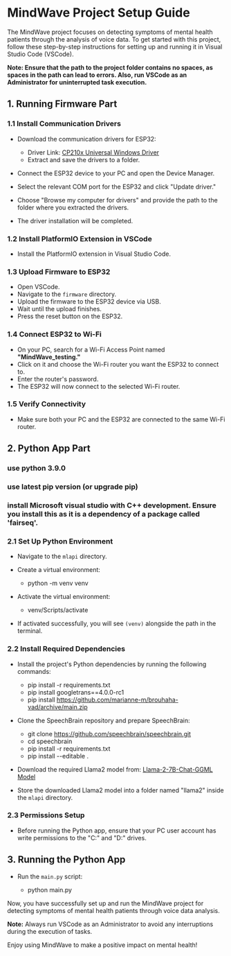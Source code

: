 # MindWave Project Setup Guide

The MindWave project focuses on detecting symptoms of mental health patients through the analysis of voice data. To get started with this project, follow these step-by-step instructions for setting up and running it in Visual Studio Code (VSCode).

**Note: Ensure that the path to the project folder contains no spaces, as spaces in the path can lead to errors. Also, run VSCode as an Administrator for uninterrupted task execution.**

## 1. Running Firmware Part

### 1.1 Install Communication Drivers

- Download the communication drivers for ESP32:
  - Driver Link: [CP210x Universal Windows Driver](https://www.silabs.com/documents/public/software/CP210x_Universal_Windows_Driver.zip)
  - Extract and save the drivers to a folder.

- Connect the ESP32 device to your PC and open the Device Manager.
- Select the relevant COM port for the ESP32 and click "Update driver."
- Choose "Browse my computer for drivers" and provide the path to the folder where you extracted the drivers.
- The driver installation will be completed.

### 1.2 Install PlatformIO Extension in VSCode

- Install the PlatformIO extension in Visual Studio Code.

### 1.3 Upload Firmware to ESP32

- Open VSCode.
- Navigate to the `firmware` directory.
- Upload the firmware to the ESP32 device via USB.
- Wait until the upload finishes.
- Press the reset button on the ESP32.

### 1.4 Connect ESP32 to Wi-Fi

- On your PC, search for a Wi-Fi Access Point named **"MindWave_testing."**
- Click on it and choose the Wi-Fi router you want the ESP32 to connect to.
- Enter the router's password.
- The ESP32 will now connect to the selected Wi-Fi router.

### 1.5 Verify Connectivity

- Make sure both your PC and the ESP32 are connected to the same Wi-Fi router.

## 2. Python App Part

### use python 3.9.0 
### use latest pip version (or upgrade pip)

### install Microsoft visual studio with C++ development. Ensure you install this as it is a dependency of a package called 'fairseq'.

### 2.1 Set Up Python Environment

- Navigate to the `mlapi` directory.

- Create a virtual environment:
    - python -m venv venv


- Activate the virtual environment:
    - venv/Scripts/activate


- If activated successfully, you will see `(venv)` alongside the path in the terminal.

### 2.2 Install Required Dependencies

- Install the project's Python dependencies by running the following commands:
    - pip install -r requirements.txt
    - pip install googletrans==4.0.0-rc1
    - pip install https://github.com/marianne-m/brouhaha-vad/archive/main.zip

- Clone the SpeechBrain repository and prepare SpeechBrain:

    - git clone https://github.com/speechbrain/speechbrain.git
    - cd speechbrain
    - pip install -r requirements.txt
    - pip install --editable .

- Download the required Llama2 model from:
[Llama-2-7B-Chat-GGML Model](https://huggingface.co/TheBloke/Llama-2-7B-Chat-GGML/blob/main/llama-2-7b-chat.ggmlv3.q4_0.bin)
- Store the downloaded Llama2 model into a folder named "llama2" inside the `mlapi` directory.

### 2.3 Permissions Setup

- Before running the Python app, ensure that your PC user account has write permissions to the "C:" and "D:" drives.

## 3. Running the Python App

- Run the `main.py` script:

    - python main.py


Now, you have successfully set up and run the MindWave project for detecting symptoms of mental health patients through voice data analysis.

**Note:** Always run VSCode as an Administrator to avoid any interruptions during the execution of tasks.

Enjoy using MindWave to make a positive impact on mental health!
